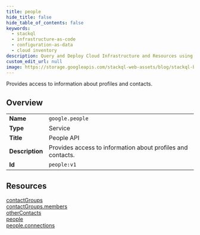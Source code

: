 ```yaml
---
title: people
hide_title: false
hide_table_of_contents: false
keywords:
  - stackql
  - infrastructure-as-code
  - configuration-as-data
  - cloud inventory
description: Query and Deploy Cloud Infrastructure and Resources using SQL
custom_edit_url: null
image: https://storage.googleapis.com/stackql-web-assets/blog/stackql-blog-post-featured-image.png
---
```

Provides access to information about profiles and contacts.  
    

## Overview
<table><tbody>
<tr><td><b>Name</b></td><td><code>google.people</code></td></tr>
<tr><td><b>Type</b></td><td>Service</td></tr>
<tr><td><b>Title</b></td><td>People API</td></tr>
<tr><td><b>Description</b></td><td>Provides access to information about profiles and contacts.</td></tr>
<tr><td><b>Id</b></td><td><code>people:v1</code></td></tr>
</tbody></table>

## Resources
<div class="row">
<div class="providerDocColumn">
<a href="/providers/google/people/contactGroups/">contactGroups</a><br />
<a href="/providers/google/people/contactGroups.members/">contactGroups.members</a><br />
<a href="/providers/google/people/otherContacts/">otherContacts</a><br />
</div>
<div class="providerDocColumn">
<a href="/providers/google/people/people/">people</a><br />
<a href="/providers/google/people/people.connections/">people.connections</a><br />
</div>
</div>
